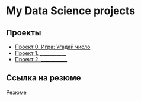 # My Data Science projects

## Проекты

* [Проект 0. Игра: Угадай число](https://github.com/211604270720/sf_data_science/project_0)
* [Проект 1. ___________](   )
* [Проект 2. ___________](   )

## Ссылка на резюме
[Резюме](   )
